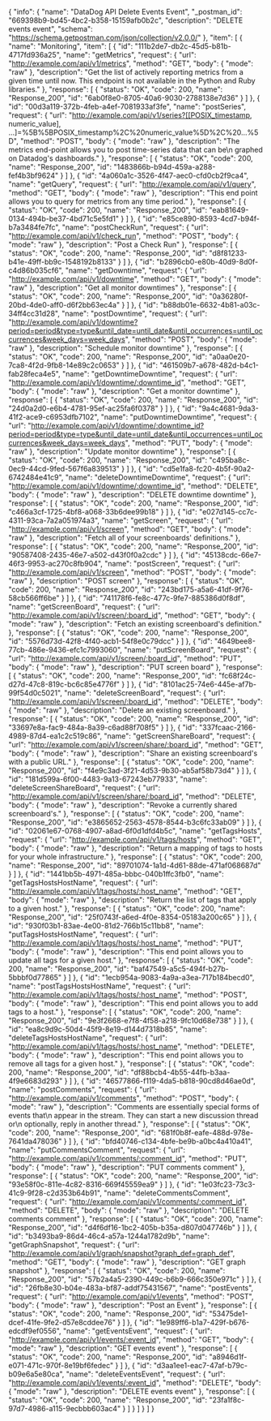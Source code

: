 {
  "info": {
    "name": "DataDog API Delete Events Event",
    "_postman_id": "669398b9-bd45-4bc2-b358-15159afb0b2c",
    "description": "DELETE events event",
    "schema": "https://schema.getpostman.com/json/collection/v2.0.0/"
  },
  "item": [
    {
      "name": "Monitoring",
      "item": [
        {
          "id": "111b2de7-db2c-45d5-b81b-4717fd936a25",
          "name": "getMetrics",
          "request": {
            "url": "http://example.com/api/v1/metrics",
            "method": "GET",
            "body": {
              "mode": "raw"
            },
            "description": "Get the list of actively reporting metrics from a given time until now. This endpoint is not available in the Python and Ruby libraries."
          },
          "response": [
            {
              "status": "OK",
              "code": 200,
              "name": "Response_200",
              "id": "6ab0f8e0-8705-40a6-9030-2788138e7d36"
            }
          ]
        },
        {
          "id": "00d3a119-372b-4feb-a4ef-7081933af3fe",
          "name": "postSeries",
          "request": {
            "url": "http://example.com/api/v1/series?[[POSIX_timestamp, numeric_value], ...]=%5B%5BPOSIX_timestamp%2C%20numeric_value%5D%2C%20...%5D",
            "method": "POST",
            "body": {
              "mode": "raw"
            },
            "description": "The metrics end-point allows you to post time-series data that can be\n          graphed on Datadog's dashboards."
          },
          "response": [
            {
              "status": "OK",
              "code": 200,
              "name": "Response_200",
              "id": "1483866b-b94d-459a-a288-fef4b3bf9624"
            }
          ]
        },
        {
          "id": "4a060a1c-3526-4f47-aec0-cfd0cb2f9ca4",
          "name": "getQuery",
          "request": {
            "url": "http://example.com/api/v1/query",
            "method": "GET",
            "body": {
              "mode": "raw"
            },
            "description": "This end point allows you to query for metrics from any time period."
          },
          "response": [
            {
              "status": "OK",
              "code": 200,
              "name": "Response_200",
              "id": "eab81649-0134-494b-be37-4bd71c5e5fd1"
            }
          ]
        },
        {
          "id": "e85ce890-8593-4cd7-b94f-b7a3484fe7fc",
          "name": "postCheckRun",
          "request": {
            "url": "http://example.com/api/v1/check_run",
            "method": "POST",
            "body": {
              "mode": "raw"
            },
            "description": "Post a Check Run"
          },
          "response": [
            {
              "status": "OK",
              "code": 200,
              "name": "Response_200",
              "id": "d8f81233-b41e-49ff-bb9c-1548192b8133"
            }
          ]
        },
        {
          "id": "b2896cb0-e80b-40d9-8d0f-c4d86b035cf6",
          "name": "getDowntime",
          "request": {
            "url": "http://example.com/api/v1/downtime",
            "method": "GET",
            "body": {
              "mode": "raw"
            },
            "description": "Get all monitor downtimes"
          },
          "response": [
            {
              "status": "OK",
              "code": 200,
              "name": "Response_200",
              "id": "0a36280f-20bd-4de0-aff0-d6f2bb63ec4a"
            }
          ]
        },
        {
          "id": "b88db01e-6632-4b81-a03c-34ff4cc31d28",
          "name": "postDowntime",
          "request": {
            "url": "http://example.com/api/v1/downtime?period=period&type=type&until_date=until_date&until_occurrences=until_occurrences&week_days=week_days",
            "method": "POST",
            "body": {
              "mode": "raw"
            },
            "description": "Schedule monitor downtime"
          },
          "response": [
            {
              "status": "OK",
              "code": 200,
              "name": "Response_200",
              "id": "a0aa0e20-7ca8-4f2d-9fb8-14e89c2c0653"
            }
          ]
        },
        {
          "id": "461509b7-a678-482d-b4c1-fab28feca4e5",
          "name": "getDowntimeDowntime",
          "request": {
            "url": "http://example.com/api/v1/downtime/:downtime_id",
            "method": "GET",
            "body": {
              "mode": "raw"
            },
            "description": "Get a monitor downtime"
          },
          "response": [
            {
              "status": "OK",
              "code": 200,
              "name": "Response_200",
              "id": "24d0a2d0-e6b4-4781-95ef-ac25fa6f0378"
            }
          ]
        },
        {
          "id": "9a4c4681-9da3-41f2-ace9-c6953dfb7102",
          "name": "putDowntimeDowntime",
          "request": {
            "url": "http://example.com/api/v1/downtime/:downtime_id?period=period&type=type&until_date=until_date&until_occurrences=until_occurrences&week_days=week_days",
            "method": "PUT",
            "body": {
              "mode": "raw"
            },
            "description": "Update monitor downtime"
          },
          "response": [
            {
              "status": "OK",
              "code": 200,
              "name": "Response_200",
              "id": "c495ba8c-0ec9-44cd-9fed-567f6a839513"
            }
          ]
        },
        {
          "id": "cd5e1fa8-fc20-4b5f-90a2-6742484e41c9",
          "name": "deleteDowntimeDowntime",
          "request": {
            "url": "http://example.com/api/v1/downtime/:downtime_id",
            "method": "DELETE",
            "body": {
              "mode": "raw"
            },
            "description": "DELETE downtime downtime"
          },
          "response": [
            {
              "status": "OK",
              "code": 200,
              "name": "Response_200",
              "id": "c466a3cf-1725-4bf8-a068-33b6dee99b18"
            }
          ]
        },
        {
          "id": "e027d145-cc7c-4311-93ca-7a2a051974a3",
          "name": "getScreen",
          "request": {
            "url": "http://example.com/api/v1/screen",
            "method": "GET",
            "body": {
              "mode": "raw"
            },
            "description": "Fetch all of your screenboards' definitions."
          },
          "response": [
            {
              "status": "OK",
              "code": 200,
              "name": "Response_200",
              "id": "90587408-2435-46e7-a502-d43f0f0a2cdc"
            }
          ]
        },
        {
          "id": "45138cdc-66e7-46f3-9953-ac270c8fb904",
          "name": "postScreen",
          "request": {
            "url": "http://example.com/api/v1/screen",
            "method": "POST",
            "body": {
              "mode": "raw"
            },
            "description": "POST screen"
          },
          "response": [
            {
              "status": "OK",
              "code": 200,
              "name": "Response_200",
              "id": "243bd175-a5a6-41df-9f76-58cb566ff6be"
            }
          ]
        },
        {
          "id": "741178f6-fe8c-477c-9fe7-885386d0f8df",
          "name": "getScreenBoard",
          "request": {
            "url": "http://example.com/api/v1/screen/:board_id",
            "method": "GET",
            "body": {
              "mode": "raw"
            },
            "description": "Fetch an existing screenboard's definition."
          },
          "response": [
            {
              "status": "OK",
              "code": 200,
              "name": "Response_200",
              "id": "5576d73d-42f8-4f40-acb1-54f8e0c79dcc"
            }
          ]
        },
        {
          "id": "4649bee8-77cb-486e-9436-efc1c7993060",
          "name": "putScreenBoard",
          "request": {
            "url": "http://example.com/api/v1/screen/:board_id",
            "method": "PUT",
            "body": {
              "mode": "raw"
            },
            "description": "PUT screen board"
          },
          "response": [
            {
              "status": "OK",
              "code": 200,
              "name": "Response_200",
              "id": "fc68f24c-d27d-47c8-819c-bc6c85e4776f"
            }
          ]
        },
        {
          "id": "8101ac25-74e6-445e-af7b-99f54d0c5021",
          "name": "deleteScreenBoard",
          "request": {
            "url": "http://example.com/api/v1/screen/:board_id",
            "method": "DELETE",
            "body": {
              "mode": "raw"
            },
            "description": "Delete an existing screenboard."
          },
          "response": [
            {
              "status": "OK",
              "code": 200,
              "name": "Response_200",
              "id": "33697e8a-fac9-484a-8a39-c6ad88f708f5"
            }
          ]
        },
        {
          "id": "337fcaac-2166-4989-87d4-ea1c2c519c86",
          "name": "getScreenShareBoard",
          "request": {
            "url": "http://example.com/api/v1/screen/share/:board_id",
            "method": "GET",
            "body": {
              "mode": "raw"
            },
            "description": "Share an existing screenboard's with a public URL."
          },
          "response": [
            {
              "status": "OK",
              "code": 200,
              "name": "Response_200",
              "id": "f4e9c3ad-3f21-4d53-9b30-ab5af58b73d4"
            }
          ]
        },
        {
          "id": "181d599a-6f00-4483-9a13-67243eb77933",
          "name": "deleteScreenShareBoard",
          "request": {
            "url": "http://example.com/api/v1/screen/share/:board_id",
            "method": "DELETE",
            "body": {
              "mode": "raw"
            },
            "description": "Revoke a currently shared screenboard's."
          },
          "response": [
            {
              "status": "OK",
              "code": 200,
              "name": "Response_200",
              "id": "e3865652-2563-4578-8544-b3c6fc33ab09"
            }
          ]
        },
        {
          "id": "02061e67-0768-4907-a8ad-6f0d1dfd4b5c",
          "name": "getTagsHosts",
          "request": {
            "url": "http://example.com/api/v1/tags/hosts",
            "method": "GET",
            "body": {
              "mode": "raw"
            },
            "description": "Return a mapping of tags to hosts for your whole infrastructure."
          },
          "response": [
            {
              "status": "OK",
              "code": 200,
              "name": "Response_200",
              "id": "89701074-1a1d-4d61-88de-471af068687d"
            }
          ]
        },
        {
          "id": "1441bb5b-4971-485a-bbbc-040b1ffc3fb0",
          "name": "getTagsHostsHostName",
          "request": {
            "url": "http://example.com/api/v1/tags/hosts/:host_name",
            "method": "GET",
            "body": {
              "mode": "raw"
            },
            "description": "Return the list of tags that apply to a given host."
          },
          "response": [
            {
              "status": "OK",
              "code": 200,
              "name": "Response_200",
              "id": "25f0743f-a6ed-4f0e-8354-05183a200c65"
            }
          ]
        },
        {
          "id": "930f03b1-83ae-4e00-81d2-766b15c11bb8",
          "name": "putTagsHostsHostName",
          "request": {
            "url": "http://example.com/api/v1/tags/hosts/:host_name",
            "method": "PUT",
            "body": {
              "mode": "raw"
            },
            "description": "This end point allows you to update all tags for a given host."
          },
          "response": [
            {
              "status": "OK",
              "code": 200,
              "name": "Response_200",
              "id": "baf47549-a5c5-494f-b27b-5bbbf0d77865"
            }
          ]
        },
        {
          "id": "1ecb954a-9083-4a9a-a3ea-717b184becd0",
          "name": "postTagsHostsHostName",
          "request": {
            "url": "http://example.com/api/v1/tags/hosts/:host_name",
            "method": "POST",
            "body": {
              "mode": "raw"
            },
            "description": "This end point allows you to add tags to a host."
          },
          "response": [
            {
              "status": "OK",
              "code": 200,
              "name": "Response_200",
              "id": "9e3f2668-e7f8-4f58-a218-9fc10d68e738"
            }
          ]
        },
        {
          "id": "ea8c9d9c-50d4-45f9-8e19-d144d7318b85",
          "name": "deleteTagsHostsHostName",
          "request": {
            "url": "http://example.com/api/v1/tags/hosts/:host_name",
            "method": "DELETE",
            "body": {
              "mode": "raw"
            },
            "description": "This end point allows you to remove all tags for a given host."
          },
          "response": [
            {
              "status": "OK",
              "code": 200,
              "name": "Response_200",
              "id": "df88bcb4-4b55-44fb-b3aa-4f9e6683d293"
            }
          ]
        },
        {
          "id": "46577866-f119-4da5-b818-90cd8d46ae0d",
          "name": "postComments",
          "request": {
            "url": "http://example.com/api/v1/comments",
            "method": "POST",
            "body": {
              "mode": "raw"
            },
            "description": "Comments are essentially special forms of events that\n          appear in the stream. They can start a new discussion thread or\n          optionally, reply in another thread."
          },
          "response": [
            {
              "status": "OK",
              "code": 200,
              "name": "Response_200",
              "id": "681f0b8f-eafe-488d-978e-7641da478036"
            }
          ]
        },
        {
          "id": "bfd40746-c134-4bfe-be9b-a0bc4a410a41",
          "name": "putCommentsComment",
          "request": {
            "url": "http://example.com/api/v1/comments/:comment_id",
            "method": "PUT",
            "body": {
              "mode": "raw"
            },
            "description": "PUT comments comment"
          },
          "response": [
            {
              "status": "OK",
              "code": 200,
              "name": "Response_200",
              "id": "93e58f0c-811e-4c82-8316-669f45559ea9"
            }
          ]
        },
        {
          "id": "1e03fc23-73c3-41c9-9f28-c2d353b64b91",
          "name": "deleteCommentsComment",
          "request": {
            "url": "http://example.com/api/v1/comments/:comment_id",
            "method": "DELETE",
            "body": {
              "mode": "raw"
            },
            "description": "DELETE comments comment"
          },
          "response": [
            {
              "status": "OK",
              "code": 200,
              "name": "Response_200",
              "id": "d4f6df16-1bc2-405b-b35a-d807d047746b"
            }
          ]
        },
        {
          "id": "b3493ba9-86d4-46c4-a57a-1244a1782d9b",
          "name": "getGraphSnapshot",
          "request": {
            "url": "http://example.com/api/v1/graph/snapshot?graph_def=graph_def",
            "method": "GET",
            "body": {
              "mode": "raw"
            },
            "description": "GET graph snapshot"
          },
          "response": [
            {
              "status": "OK",
              "code": 200,
              "name": "Response_200",
              "id": "57b2a4a5-2390-449c-b6b9-666c350e971c"
            }
          ]
        },
        {
          "id": "26fb8e30-b04e-483a-bf87-addf75431567",
          "name": "postEvents",
          "request": {
            "url": "http://example.com/api/v1/events",
            "method": "POST",
            "body": {
              "mode": "raw"
            },
            "description": "Post an Event"
          },
          "response": [
            {
              "status": "OK",
              "code": 200,
              "name": "Response_200",
              "id": "53475de1-dcef-41fe-9fe2-d57e8cddee76"
            }
          ]
        },
        {
          "id": "1e989ff6-b1a7-429f-b676-edcdf9ef0556",
          "name": "getEventsEvent",
          "request": {
            "url": "http://example.com/api/v1/events/:event_id",
            "method": "GET",
            "body": {
              "mode": "raw"
            },
            "description": "GET events event"
          },
          "response": [
            {
              "status": "OK",
              "code": 200,
              "name": "Response_200",
              "id": "a8946d1f-e071-471c-970f-8e19bf6fedec"
            }
          ]
        },
        {
          "id": "d3aa1ee1-eac7-47af-b79c-b09e6a5e80ca",
          "name": "deleteEventsEvent",
          "request": {
            "url": "http://example.com/api/v1/events/:event_id",
            "method": "DELETE",
            "body": {
              "mode": "raw"
            },
            "description": "DELETE events event"
          },
          "response": [
            {
              "status": "OK",
              "code": 200,
              "name": "Response_200",
              "id": "23fa1f8c-97d7-4986-a115-9ecbbb603ac4"
            }
          ]
        }
      ]
    }
  ]
}